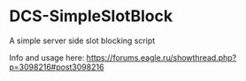 # DCS-SimpleSlotBlock
A simple server side slot blocking script

Info and usage here: https://forums.eagle.ru/showthread.php?p=3098216#post3098216
